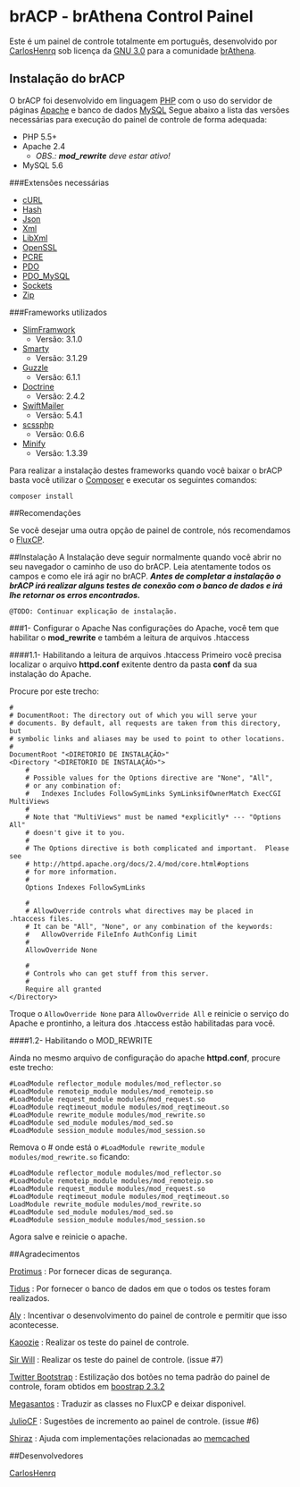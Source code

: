 # brACP - brAthena Control Painel

Este é um painel de controle totalmente em português, desenvolvido por [CarlosHenrq](http://forum.brathena.org/index.php/user/60-carloshenrq/) sob licença da [GNU 3.0](http://www.gnu.org/licenses/gpl.html) para a comunidade [brAthena](http://brathena.org).

## Instalação do brACP

O brACP foi desenvolvido em linguagem [PHP](http://php.net) com o uso do servidor de páginas [Apache](http://www.apache.org) e banco de dados [MySQL](http://mysql.com)
Segue abaixo a lista das versões necessárias para execução do painel de controle de forma adequada:

* PHP 5.5+
* Apache 2.4
  * _OBS.: **mod_rewrite** deve estar ativo!_
* MySQL 5.6

###Extensões necessárias

* [cURL](http://php.net/manual/en/book.curl.php)
* [Hash](http://php.net/manual/en/book.hash.php)
* [Json](http://php.net/manual/en/book.json.php)
* [Xml](http://php.net/manual/en/book.xml.php)
* [LibXml](http://php.net/manual/en/book.libxml.php)
* [OpenSSL](http://php.net/manual/en/book.openssl.php)
* [PCRE](http://php.net/manual/en/book.pcre.php)
* [PDO](http://php.net/manual/en/book.pdo.php)
* [PDO_MySQL](http://php.net/manual/en/ref.pdo-mysql.php)
* [Sockets](http://php.net/manual/en/book.sockets.php)
* [Zip](http://php.net/manual/en/book.zip.php)

###Frameworks utilizados

* [SlimFramwork](http://slimframework.com)
  * Versão: 3.1.0
* [Smarty](http://www.smarty.net/)
  * Versão: 3.1.29
* [Guzzle](http://guzzlephp.org/)
  * Versão: 6.1.1
* [Doctrine](http://www.doctrine-project.org/)
  * Versão: 2.4.2
* [SwiftMailer](http://swiftmailer.org/)
  * Versão: 5.4.1
* [scssphp](http://leafo.net/scssphp/)
  * Versão: 0.6.6
* [Minify](http://www.minifier.org/)
  * Versão: 1.3.39

Para realizar a instalação destes frameworks quando você baixar o brACP basta você utilizar o [Composer](https://getcomposer.org/) e executar os seguintes comandos:

`composer install`

##Recomendações

Se você desejar uma outra opção de painel de controle, nós recomendamos o [FluxCP](https://github.com/HerculesWS/FluxCP).

##Instalação
A Instalação deve seguir normalmente quando você abrir no seu navegador o caminho de uso do brACP. Leia atentamente todos os campos e como ele irá agir no brACP.
**_Antes de completar a instalação o brACP irá realizar alguns testes de conexão com o banco de dados e irá lhe retornar os erros encontrados._**

    @TODO: Continuar explicação de instalação.

###1- Configurar o Apache
Nas configurações do Apache, você tem que habilitar o **mod_rewrite** e também a leitura de arquivos .htaccess

####1.1- Habilitando a leitura de arquivos .htaccess
Primeiro você precisa localizar o arquivo **httpd.conf** exitente dentro da pasta **conf** da sua instalação do Apache.

Procure por este trecho:

    #
    # DocumentRoot: The directory out of which you will serve your
    # documents. By default, all requests are taken from this directory, but
    # symbolic links and aliases may be used to point to other locations.
    #
    DocumentRoot "<DIRETORIO DE INSTALAÇÃO>"
    <Directory "<DIRETORIO DE INSTALAÇÃO>">
        #
        # Possible values for the Options directive are "None", "All",
        # or any combination of:
        #   Indexes Includes FollowSymLinks SymLinksifOwnerMatch ExecCGI MultiViews
        #
        # Note that "MultiViews" must be named *explicitly* --- "Options All"
        # doesn't give it to you.
        #
        # The Options directive is both complicated and important.  Please see
        # http://httpd.apache.org/docs/2.4/mod/core.html#options
        # for more information.
        #
        Options Indexes FollowSymLinks

        #
        # AllowOverride controls what directives may be placed in .htaccess files.
        # It can be "All", "None", or any combination of the keywords:
        #   AllowOverride FileInfo AuthConfig Limit
        #
        AllowOverride None

        #
        # Controls who can get stuff from this server.
        #
        Require all granted
    </Directory>

Troque o `AllowOverride None` para `AllowOverride All` e reinicie o serviço do Apache e prontinho, a leitura dos .htaccess estão habilitadas para você.

####1.2- Habilitando o MOD\_REWRITE

Ainda no mesmo arquivo de configuração do apache **httpd.conf**, procure este trecho:

    #LoadModule reflector_module modules/mod_reflector.so
    #LoadModule remoteip_module modules/mod_remoteip.so
    #LoadModule request_module modules/mod_request.so
    #LoadModule reqtimeout_module modules/mod_reqtimeout.so
    #LoadModule rewrite_module modules/mod_rewrite.so
    #LoadModule sed_module modules/mod_sed.so
    #LoadModule session_module modules/mod_session.so

Remova o \# onde está o `#LoadModule rewrite_module modules/mod_rewrite.so` ficando:

    #LoadModule reflector_module modules/mod_reflector.so
    #LoadModule remoteip_module modules/mod_remoteip.so
    #LoadModule request_module modules/mod_request.so
    #LoadModule reqtimeout_module modules/mod_reqtimeout.so
    LoadModule rewrite_module modules/mod_rewrite.so
    #LoadModule sed_module modules/mod_sed.so
    #LoadModule session_module modules/mod_session.so

Agora salve e reinicie o apache.

##Agradecimentos

[Protimus](http://forum.brathena.org/index.php/user/1-protimus/) : Por fornecer dicas de segurança.

[Tidus](http://forum.brathena.org/index.php/user/6106-tidus/) : Por fornecer o banco de dados em que o todos os testes foram realizados.

[Aly](http://forum.brathena.org/index.php/user/294-aly/) : Incentivar o desenvolvimento do painel de controle e permitir que isso acontecesse.

[Kaoozie](http://forum.brathena.org/index.php/user/3605-kaoozie/) : Realizar os teste do painel de controle.

[Sir Will](http://forum.brathena.org/index.php/user/18776-sir-will/) : Realizar os teste do painel de controle. (issue #7)

[Twitter Bootstrap](http://getbootstrap.com/) : Estilização dos botões no tema padrão do painel de controle, foram obtidos em [boostrap 2.3.2](http://getbootstrap.com/2.3.2/)

[Megasantos](http://forum.brathena.org/index.php/user/947-jonatas/) : Traduzir as classes no FluxCP e deixar disponivel.

[JulioCF](http://forum.brathena.org/index.php/user/45-juliocf/) : Sugestões de incremento ao painel de controle. (issue #6)

[Shiraz](http://forum.brathena.org/index.php/user/321-shiraz/) : Ajuda com implementações relacionadas ao [memcached](https://memcached.org/)

##Desenvolvedores

[CarlosHenrq](http://forum.brathena.org/index.php/user/60-carloshenrq/)
